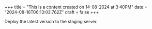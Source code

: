 +++
title = "This is a content created on 14-08-2024 at 3:40PM"
date = "2024-08-16T06:13:03.762Z"
draft = false
+++

  Deploy the latest version to the staging server.
        